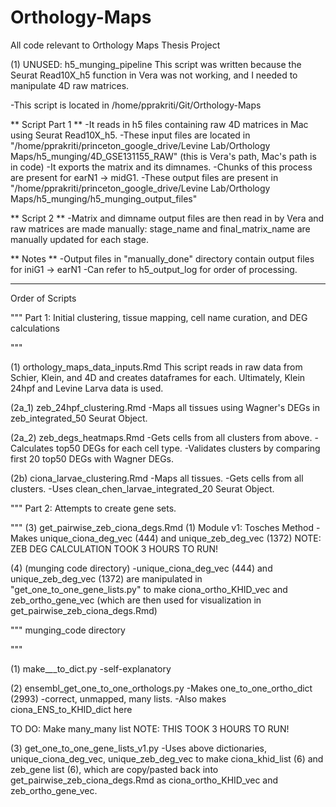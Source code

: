 # Orthology-Maps
All code relevant to Orthology Maps Thesis Project

(1) UNUSED: h5_munging_pipeline
This script was written because the Seurat Read10X_h5 function in Vera was not working, and I needed to manipulate 4D raw matrices. 

-This script is located in /home/pprakriti/Git/Orthology-Maps

** Script Part 1 **
-It reads in h5 files containing raw 4D matrices in Mac using Seurat Read10X_h5.
-These input files are located in "/home/pprakriti/princeton_google_drive/Levine Lab/Orthology Maps/h5_munging/4D_GSE131155_RAW" (this is Vera's path, Mac's path is in code)
-It exports the matrix and its dimnames.
-Chunks of this process are present for earN1 -> midG1.
-These output files are present in "/home/pprakriti/princeton_google_drive/Levine Lab/Orthology Maps/h5_munging/h5_munging_output_files"

** Script 2 **
-Matrix and dimname output files are then read in by Vera and raw matrices are made manually: stage_name and final_matrix_name are manually updated for each stage.

** Notes ** 
-Output files in "manually_done" directory contain output files for iniG1 -> earN1
-Can refer to h5_output_log for order of processing.

***

Order of Scripts 

"""
Part 1: Initial clustering, tissue mapping, cell name curation, and DEG calculations

"""

(1) orthology_maps_data_inputs.Rmd
This script reads in raw data from Schier, Klein, and 4D and creates dataframes for each. Ultimately, Klein 24hpf and Levine Larva data is used.

(2a_1) zeb_24hpf_clustering.Rmd
-Maps all tissues using Wagner's DEGs in zeb_integrated_50 Seurat Object.

(2a_2) zeb_degs_heatmaps.Rmd
-Gets cells from all clusters from above.
-Calculates top50 DEGs for each cell type.
-Validates clusters by comparing first 20 top50 DEGs with Wagner DEGs. 

(2b) ciona_larvae_clustering.Rmd
-Maps all tissues.
-Gets cells from all clusters.
-Uses clean_chen_larvae_integrated_20 Seurat Object.

"""
Part 2: Attempts to create gene sets.

"""
(3) get_pairwise_zeb_ciona_degs.Rmd
(1) Module v1: Tosches Method
-Makes unique_ciona_deg_vec (444) and unique_zeb_deg_vec (1372)
NOTE: ZEB DEG CALCULATION TOOK 3 HOURS TO RUN!

(4) (munging code directory) 
-unique_ciona_deg_vec (444) and unique_zeb_deg_vec (1372) are manipulated in "get_one_to_one_gene_lists.py" to make ciona_ortho_KHID_vec and zeb_ortho_gene_vec (which are then used for visualization in get_pairwise_zeb_ciona_degs.Rmd)
	

"""
munging_code directory 

"""

(1) make_*_*_to_dict.py
-self-explanatory 

(2) ensembl_get_one_to_one_orthologs.py
-Makes one_to_one_ortho_dict (2993)
-correct, unmapped, many lists.
-Also makes ciona_ENS_to_KHID_dict here 

TO DO: Make many_many list
NOTE: THIS TOOK 3 HOURS TO RUN!

(3) get_one_to_one_gene_lists_v1.py
-Uses above dictionaries, unique_ciona_deg_vec, unique_zeb_deg_vec
 to make ciona_khid_list (6) and zeb_gene list (6), which are copy/pasted back into get_pairwise_zeb_ciona_degs.Rmd as ciona_ortho_KHID_vec and zeb_ortho_gene_vec.




